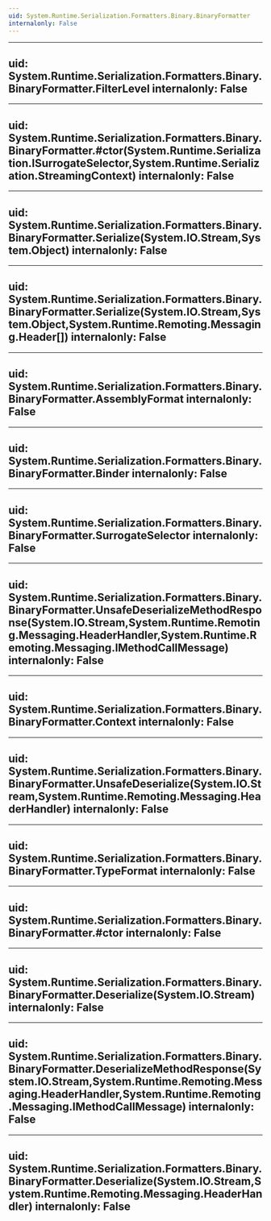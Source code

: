 ```yaml
---
uid: System.Runtime.Serialization.Formatters.Binary.BinaryFormatter
internalonly: False
---
```


---
uid: System.Runtime.Serialization.Formatters.Binary.BinaryFormatter.FilterLevel
internalonly: False
---

---
uid: System.Runtime.Serialization.Formatters.Binary.BinaryFormatter.#ctor(System.Runtime.Serialization.ISurrogateSelector,System.Runtime.Serialization.StreamingContext)
internalonly: False
---

---
uid: System.Runtime.Serialization.Formatters.Binary.BinaryFormatter.Serialize(System.IO.Stream,System.Object)
internalonly: False
---

---
uid: System.Runtime.Serialization.Formatters.Binary.BinaryFormatter.Serialize(System.IO.Stream,System.Object,System.Runtime.Remoting.Messaging.Header[])
internalonly: False
---

---
uid: System.Runtime.Serialization.Formatters.Binary.BinaryFormatter.AssemblyFormat
internalonly: False
---

---
uid: System.Runtime.Serialization.Formatters.Binary.BinaryFormatter.Binder
internalonly: False
---

---
uid: System.Runtime.Serialization.Formatters.Binary.BinaryFormatter.SurrogateSelector
internalonly: False
---

---
uid: System.Runtime.Serialization.Formatters.Binary.BinaryFormatter.UnsafeDeserializeMethodResponse(System.IO.Stream,System.Runtime.Remoting.Messaging.HeaderHandler,System.Runtime.Remoting.Messaging.IMethodCallMessage)
internalonly: False
---

---
uid: System.Runtime.Serialization.Formatters.Binary.BinaryFormatter.Context
internalonly: False
---

---
uid: System.Runtime.Serialization.Formatters.Binary.BinaryFormatter.UnsafeDeserialize(System.IO.Stream,System.Runtime.Remoting.Messaging.HeaderHandler)
internalonly: False
---

---
uid: System.Runtime.Serialization.Formatters.Binary.BinaryFormatter.TypeFormat
internalonly: False
---

---
uid: System.Runtime.Serialization.Formatters.Binary.BinaryFormatter.#ctor
internalonly: False
---

---
uid: System.Runtime.Serialization.Formatters.Binary.BinaryFormatter.Deserialize(System.IO.Stream)
internalonly: False
---

---
uid: System.Runtime.Serialization.Formatters.Binary.BinaryFormatter.DeserializeMethodResponse(System.IO.Stream,System.Runtime.Remoting.Messaging.HeaderHandler,System.Runtime.Remoting.Messaging.IMethodCallMessage)
internalonly: False
---

---
uid: System.Runtime.Serialization.Formatters.Binary.BinaryFormatter.Deserialize(System.IO.Stream,System.Runtime.Remoting.Messaging.HeaderHandler)
internalonly: False
---
